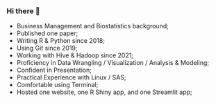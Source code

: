 ### Hi there 👋

<!--
**wq1701/wq1701** is a ✨ _special_ ✨ repository because its `README.md` (this file) appears on your GitHub profile.

Here are some ideas to get you started:

- 🔭 I’m currently working on ...
- 🌱 I’m currently learning ...
- 👯 I’m looking to collaborate on ...
- 🤔 I’m looking for help with ...
- 💬 Ask me about ...
- 📫 How to reach me: ...
- 😄 Pronouns: ...
- ⚡ Fun fact: ...
-->

- Business Management and Biostatistics background; 
- Published one paper;
- Writing R & Python since 2018; 
- Using Git since 2019; 
- Working with Hive & Hadoop since 2021;
- Proficiency in Data Wrangling / Visualization / Analysis & Modeling; 
- Confident in Presentation;
- Practical Experience with Linux / SAS; 
- Comfortable using Terminal;
- Hosted one website, one R Shiny app, and one Streamlit app;
